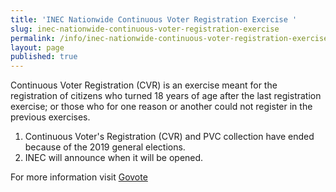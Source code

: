 ```yaml
---
title: 'INEC Nationwide Continuous Voter Registration Exercise '
slug: inec-nationwide-continuous-voter-registration-exercise
permalink: /info/inec-nationwide-continuous-voter-registration-exercise/
layout: page
published: true
---
```

Continuous Voter Registration (CVR) is an exercise meant for the registration of citizens who turned 18 years of age after the last registration exercise; or those who for one reason or another could not register in the previous exercises.

1. Continuous Voter's Registration (CVR) and PVC collection have ended because of the 2019 general elections.
2. INEC will announce when it will be opened.

For more information visit [Govote](http://www.govote.ng/ "Govote")
